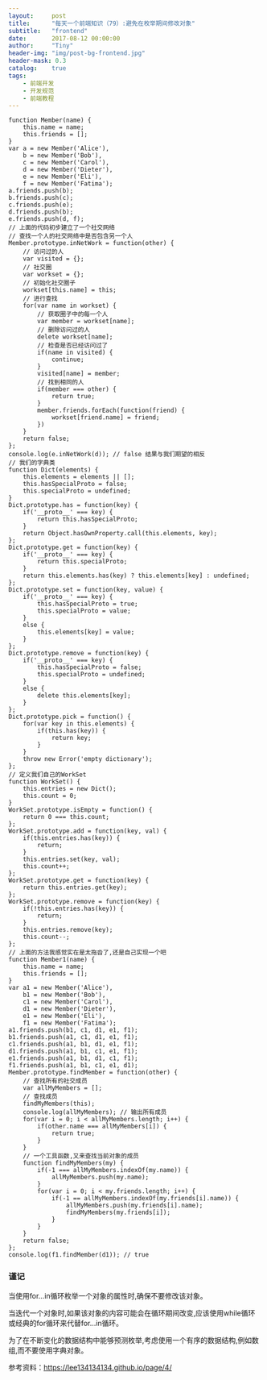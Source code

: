 ```yaml
---
layout:     post
title:      "每天一个前端知识（79）:避免在枚举期间修改对象"
subtitle:   "frontend"
date:       2017-08-12 00:00:00
author:     "Tiny"
header-img: "img/post-bg-frontend.jpg"
header-mask: 0.3
catalog:    true
tags:
    - 前端开发
    - 开发规范
    - 前端教程
---
```


    function Member(name) {
        this.name = name;
        this.friends = [];
    }
    var a = new Member('Alice'),
        b = new Member('Bob'),
        c = new Member('Carol'),
        d = new Member('Dieter'),
        e = new Member('Eli'),
        f = new Member('Fatima');
    a.friends.push(b);
    b.friends.push(c);
    c.friends.push(e);
    d.friends.push(b);
    e.friends.push(d, f);
    // 上面的代码初步建立了一个社交网络
    // 查找一个人的社交网络中是否包含另一个人
    Member.prototype.inNetWork = function(other) {
        // 访问过的人
        var visited = {};
        // 社交圈
        var workset = {};
        // 初始化社交圈子
        workset[this.name] = this;
        // 进行查找
        for(var name in workset) {
            // 获取圈子中的每一个人
            var member = workset[name];
            // 删除访问过的人
            delete workset[name];
            // 检查是否已经访问过了
            if(name in visited) {
                continue;
            }
            visited[name] = member;
            // 找到相同的人
            if(member === other) {
                return true;
            }
            member.friends.forEach(function(friend) {
                workset[friend.name] = friend;
            })
        }
        return false;
    };
    console.log(e.inNetWork(d)); // false 结果与我们期望的相反
    // 我们的字典类
    function Dict(elements) {
        this.elements = elements || [];
        this.hasSpecialProto = false;
        this.specialProto = undefined;
    }
    Dict.prototype.has = function(key) {
        if('__proto__' === key) {
            return this.hasSpecialProto;
        }
        return Object.hasOwnProperty.call(this.elements, key);
    };
    Dict.prototype.get = function(key) {
        if('__proto__' === key) {
            return this.specialProto;
        }
        return this.elements.has(key) ? this.elements[key] : undefined;
    };
    Dict.prototype.set = function(key, value) {
        if('__proto__' === key) {
            this.hasSpecialProto = true;
            this.specialProto = value;
        }
        else {
            this.elements[key] = value;
        }
    };
    Dict.prototype.remove = function(key) {
        if('__proto__' === key) {
            this.hasSpecialProto = false;
            this.specialProto = undefined;
        }
        else {
            delete this.elements[key];
        }
    };
    Dict.prototype.pick = function() {
        for(var key in this.elements) {
            if(this.has(key)) {
                return key;
            }
        }
        throw new Error('empty dictionary');
    };
    // 定义我们自己的WorkSet
    function WorkSet() {
        this.entries = new Dict();
        this.count = 0;
    }
    WorkSet.prototype.isEmpty = function() {
        return 0 === this.count;
    };
    WorkSet.prototype.add = function(key, val) {
        if(this.entries.has(key)) {
            return;
        }
        this.entries.set(key, val);
        this.count++;
    };
    WorkSet.prototype.get = function(key) {
        return this.entries.get(key);
    };
    WorkSet.prototype.remove = function(key) {
        if(!this.entries.has(key)) {
            return;
        }
        this.entries.remove(key);
        this.count--;
    };
    // 上面的方法我感觉实在是太拖沓了,还是自己实现一个吧
    function Member1(name) {
        this.name = name;
        this.friends = [];
    }
    var a1 = new Member('Alice'),
        b1 = new Member('Bob'),
        c1 = new Member('Carol'),
        d1 = new Member('Dieter'),
        e1 = new Member('Eli'),
        f1 = new Member('Fatima');
    a1.friends.push(b1, c1, d1, e1, f1);
    b1.friends.push(a1, c1, d1, e1, f1);
    c1.friends.push(a1, b1, d1, e1, f1);
    d1.friends.push(a1, b1, c1, e1, f1);
    e1.friends.push(a1, b1, d1, c1, f1);
    f1.friends.push(a1, b1, c1, e1, d1);
    Member.prototype.findMember = function(other) {
        // 查找所有的社交成员
        var allMyMembers = [];
        // 查找成员
        findMyMembers(this);
        console.log(allMyMembers); // 输出所有成员
        for(var i = 0; i < allMyMembers.length; i++) {
            if(other.name === allMyMembers[i]) {
                return true;
            }
        }
        // 一个工具函数,又来查找当前对象的成员
        function findMyMembers(my) {
            if(-1 === allMyMembers.indexOf(my.name)) {
                allMyMembers.push(my.name);
            }
            for(var i = 0; i < my.friends.length; i++) {
                if(-1 == allMyMembers.indexOf(my.friends[i].name)) {
                    allMyMembers.push(my.friends[i].name);
                    findMyMembers(my.friends[i]);
                }
            }
        }
        return false;
    };
    console.log(f1.findMember(d1)); // true

### 谨记

当使用for…in循环枚举一个对象的属性时,确保不要修改该对象。

当迭代一个对象时,如果该对象的内容可能会在循环期间改变,应该使用while循环或经典的for循环来代替for…in循环。

为了在不断变化的数据结构中能够预测枚举,考虑使用一个有序的数据结构,例如数组,而不要使用字典对象。

参考资料：https://lee134134134.github.io/page/4/




